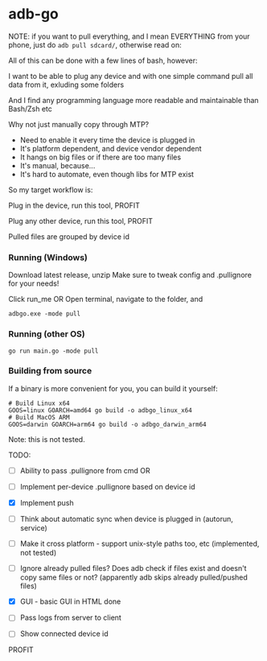 # adb-go

NOTE: if you want to pull everything, and I mean EVERYTHING from your phone, just do `adb pull sdcard/`, otherwise
read on:

All of this can be done with a few lines of bash, however:

I want to be able to plug any device and with one simple command pull all data from it,
exluding some folders

And I find any programming language more readable and maintainable than Bash/Zsh etc

Why not just manually copy through MTP?

* Need to enable it every time the device is plugged in
* It's platform dependent, and device vendor dependent
* It hangs on big files or if there are too many files
* It's manual, because...
* It's hard to automate, even though libs for MTP exist

So my target workflow is:

Plug in the device, run this tool, PROFIT

Plug any other device, run this tool, PROFIT

Pulled files are grouped by device id

### Running (Windows)

Download latest release, unzip
Make sure to tweak config and .pullignore for your needs!

Click run_me OR
Open terminal, navigate to the folder, and

```
adbgo.exe -mode pull
```

### Running (other OS)

```
go run main.go -mode pull
```

### Building from source

If a binary is more convenient for you, you can build it yourself:

```
# Build Linux x64
GOOS=linux GOARCH=amd64 go build -o adbgo_linux_x64
# Build MacOS ARM
GOOS=darwin GOARCH=arm64 go build -o adbgo_darwin_arm64
```

Note: this is not tested.

TODO:

- [ ] Ability to pass .pullignore from cmd OR

- [ ] Implement per-device .pullignore based on device id

- [X] Implement push

- [ ] Think about automatic sync when device is plugged in (autorun, service)

- [ ] Make it cross platform - support unix-style paths too, etc (implemented, not tested)

- [ ] Ignore already pulled files? Does adb check if files exist and doesn't copy same files or not? (apparently adb skips already pulled/pushed files)

- [X] GUI - basic GUI in HTML done

- [ ] Pass logs from server to client

- [ ] Show connected device id

PROFIT
